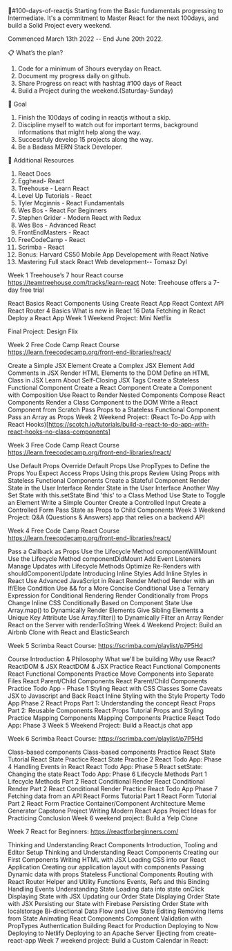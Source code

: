 🤔#100-days-of-reactjs
Starting from the Basic fundamentals progressing to Intermediate. It's a commitment to Master React for the next 100days, and build a Solid Project every weekend.

Commenced March 13th 2022 -- End June 20th 2022.

📋 What’s the plan?
1. Code for a minimum of 3hours everyday on React.
2. Document my progress daily on github. 
3. Share Progress on react with hashtag #100 days of React
4. Build a Project during the weekend.(Saturday-Sunday)

🎯 Goal
1. Finish the 100days of coding in reactjs without a skip.
2. Discipline myself to watch out for important terms, background informations that might help along the way.
3. Successfuly develop 15 projects along the way.
4. Be a Badass MERN Stack Developer.

📖 Additional Resources
1. React Docs
2. Egghead- React
3. Treehouse - Learn React
4. Level Up Tutorials - React
5. Tyler Mcginnis - React Fundamentals
6. Wes Bos - React For Beginners
7. Stephen Grider - Modern React with Redux
8. Wes Bos - Advanced React
9. FrontEndMasters - React
10. FreeCodeCamp - React
11. Scrimba - React
12. Bonus: Harvard CS50 Mobile App Developement with React Native
13. Mastering Full stack React Web development-- Tomasz Dyl

Week 1
Treehouse’s 7 hour React course https://teamtreehouse.com/tracks/learn-react Note: Treehouse offers a 7-day free trial

 React Basics
 React Components
 Using Create React App
 React Context API
 React Router 4 Basics
 What is new in React 16
 Data Fetching in React
 Deploy a React App
Week 1 Weekend Project: Mini Netflix

Final Project: Design Flix

Week 2
Free Code Camp React Course https://learn.freecodecamp.org/front-end-libraries/react/

 Create a Simple JSX Element
 Create a Complex JSX Element
 Add Comments in JSX
 Render HTML Elements to the DOM
 Define an HTML Class in JSX
 Learn About Self-Closing JSX Tags
 Create a Stateless Functional Component
 Create a React Component
 Create a Component with Composition
 Use React to Render Nested Components
 Compose React Components
 Render a Class Component to the DOM
 Write a React Component from Scratch
 Pass Props to a Stateless Functional Component
 Pass an Array as Props
Week 2 Weekend Project: (React To-Do App with React Hooks)[https://scotch.io/tutorials/build-a-react-to-do-app-with-react-hooks-no-class-components]

Week 3
Free Code Camp React Course https://learn.freecodecamp.org/front-end-libraries/react/

 Use Default Props
 Override Default Props
 Use PropTypes to Define the Props You Expect
 Access Props Using this.props
 Review Using Props with Stateless Functional Components
 Create a Stateful Component
 Render State in the User Interface
 Render State in the User Interface Another Way
 Set State with this.setState
 Bind 'this' to a Class Method
 Use State to Toggle an Element
 Write a Simple Counter
 Create a Controlled Input
 Create a Controlled Form
 Pass State as Props to Child Components
Week 3 Weekend Project: Q&A (Questions & Answers) app that relies on a backend API

Week 4
Free Code Camp React Course https://learn.freecodecamp.org/front-end-libraries/react/

 Pass a Callback as Props
 Use the Lifecycle Method componentWillMount
 Use the Lifecycle Method componentDidMount
 Add Event Listeners
 Manage Updates with Lifecycle Methods
 Optimize Re-Renders with shouldComponentUpdate
 Introducing Inline Styles
 Add Inline Styles in React
 Use Advanced JavaScript in React Render Method
 Render with an If/Else Condition
 Use && for a More Concise Conditional
 Use a Ternary Expression for Conditional Rendering
 Render Conditionally from Props
 Change Inline CSS Conditionally Based on Component State
 Use Array.map() to Dynamically Render Elements
 Give Sibling Elements a Unique Key Attribute
 Use Array.filter() to Dynamically Filter an Array
 Render React on the Server with renderToString
Week 4 Weekend Project: Build an Airbnb Clone with React and ElasticSearch

Week 5
Scrimba React Course: https://scrimba.com/playlist/p7P5Hd

 Course Introduction & Philosophy
 What we'll be building
 Why use React?
 ReactDOM & JSX
 ReactDOM & JSX Practice
 React Functional Components
 React Functional Components Practice
 Move Components into Separate Files
 React Parent/Child Components
 React Parent/Child Components Practice
 Todo App - Phase 1
 Styling React with CSS Classes
 Some Caveats
 JSX to Javascript and Back
 React Inline Styling with the Style Property
 Todo App Phase 2
 React Props Part 1: Understanding the concept
 React Props Part 2: Reusable Components
 React Props Tutorial
 Props and Styling Practice
 Mapping Components
 Mapping Components Practice
 React Todo App: Phase 3
Week 5 Weekend Project: Build a React.js chat app

Week 6
Scrimba React Course: https://scrimba.com/playlist/p7P5Hd

 Class-based components
 Class-based components Practice
 React State Tutorial
 React State Practice
 React State Practice 2
 React Todo App: Phase 4
 Handling Events in React
 React Todo App: Phase 5
 React setState: Changing the state
 React Todo App: Phase 6
 Lifecycle Methods Part 1
 Lifecycle Methods Part 2
 React Conditional Render
 React Conditional Render Part 2
 React Conditional Render Practice
 React Todo App Phase 7
 Fetching data from an API
 React Forms Tutorial Part 1
 React Form Tutorial Part 2
 React Form Practice
 Container/Component Architecture
 Meme Generator Capstone Project
 Writing Modern React Apps
 Project Ideas for Practicing
 Conclusion
Week 6 weekend project: Build a Yelp Clone

Week 7
React for Beginners: https://reactforbeginners.com/

 Thinking and Understanding React Components
 Introduction, Tooling and Editor Setup
 Thinking and Understanding React Components
 Creating our First Components
 Writing HTML with JSX
 Loading CSS into our React Application
 Creating our application layout with components
 Passing Dynamic data with props
 Stateless Functional Components
 Routing with React Router
 Helper and Utility Functions
 Events, Refs and this Binding
 Handling Events
 Understanding State
 Loading data into state onClick
 Displaying State with JSX
 Updating our Order State
 Displaying Order State with JSX
 Persisting our State with Firebase
 Persisting Order State with localstorage
 Bi-directional Data Flow and Live State Editing
 Removing Items from State
 Animating React Components
 Component Validation with PropTypes
 Authentication
 Building React for Production
 Deploying to Now
 Deploying to Netlify
 Deploying to an Apache Server
 Ejecting from create-react-app
Week 7 weekend project: Build a Custom Calendar in React:



